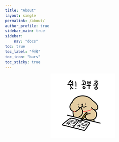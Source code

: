 ```yaml
---
title: "About"
layout: single
permalink: /about/
author_profile: true
sidebar_main: true
sidebar:
    nav: "docs"
toc: true
toc_label: "목록"
toc_icon: "bars"
toc_sticky: true
---
```


<center><img src="/assets/images/avatar.png"></center>